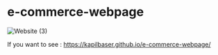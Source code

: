 # e-commerce-webpage

![Website (3)](https://user-images.githubusercontent.com/94954247/150959645-5bf43b90-350a-470b-bc4f-4fdbb998aacd.png)


If you want to see :
 https://kapilbaser.github.io/e-commerce-webpage/
